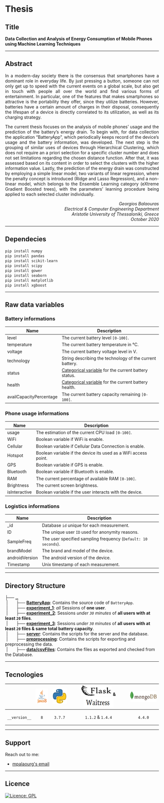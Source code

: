 # Thesis

## Title
<b>Data Collection and Analysis of Energy Consumption of Mobile Phones using Machine Learning Techniques</b>

---

## Abstract
<p align=justify>
In a modern-day society there is the consensus that smartphones have a dominant role in everyday life. By just pressing a button, someone can not only get up to speed with the current events on a global scale, but also get in touch with people all over the world and find various forms of entertainment. In particular, one of the features that makes smartphones so attractive is the portability they offer, since they utilize batteries. However, batteries have a certain amount of charges in their disposal, consequently the lifespan of a device is directly correlated to its utilization, as well as its charging strategy. <br>
</p>
<p align=justify>
The current thesis focuses on the analysis of mobile phones’ usage and the prediction of the battery’s energy drain. To begin with, for data collection the application “BatteryApp”, which periodically keeps record of the device’s usage and the battery information, was developed. The next step is the grouping of similar uses of devices through Hierarchical Clustering, which does not require an a priori selection for a specific cluster number and does not set limitations regarding the chosen distance function. After that, it was assessed based on its content in order to select the clusters with the higher information value. Lastly, the prediction of the energy drain was constructed by employing a simple linear model, two variants of linear regression, where the penalty concept is introduced (Ridge and Lasso Regression), and a non-linear model, which belongs to the Ensemble Learning category (eXtreme Gradient Boosted trees), with the parameters’ learning procedure being applied to each selected cluster individually.
</p>
<p align=right>
<i>Georgios Balaouras <br>
Electrical & Computer Engineering Department <br>
Aristotle University of Thessaloniki, Greece <br>
October 2020 </i> <br>
</p>

---

## Dependecies 
```
pip install numpy
pip install pandas
pip install scikit-learn
pip install scipy
pip install gower
pip install seaborn
pip install matplotlib
pip install xgboost
```
---

## Raw data variables 
### Battery informations
| Name | Description |
|------|-------------|
| level | The current battery level `[0-100]`.|
| temperature | The current battery temperature in °C.|
| voltage | The current battery voltage level in V.|
| technology | String describing the technology of the current battery.|
| status | [Categorical variable](https://developer.android.com/reference/android/os/BatteryManager#EXTRA_STATUS) for the current battery status.|
| health | [Categorical variable](https://developer.android.com/reference/android/os/BatteryManager#EXTRA_HEALTH) for the current battery health.|
| availCapacityPercentage | The current battery capacity remaining `[0-100]`.|

### Phone usage informations 
| Name | Description |
|------|-------------|
| usage | The estimation of the current CPU load `[0-100]`.|
| WiFi | Boolean variable if WiFi is enable.|
| Cellular | Boolean variable if Cellular Data Connection is enable.|
| Hotspot | Boolean variable if the device its used as a WiFi access point.|
| GPS | Boolean variable if GPS is enable.|
| Bluetooth | Boolean variable if Bluetooth is enable.|
| RAM | The current percentage of available RAM `[0-100]`.|
| Brightness | The current screen brightness.|
| isInteractive | Boolean variable if the user interacts with the device.|

### Logistics informations
| Name | Description |
|------|-------------|
| _id | Database `id` unique for each measurement.|
| ID | The unique user `ID` used for anonymity reasons.|
| SampleFreq | The user specified sampling frequency (`Default: 10 seconds`).|
| brandModel | The brand and model of the device.|
| androidVersion | The android version of the device.|
| Timestamp | Unix timestamp of each measurement.|

---

## Directory Structure <br>
├── <b><ins>..</ins></b> <br>
&nbsp;|&nbsp;&nbsp;&nbsp;&nbsp;&nbsp;&nbsp;&nbsp;├── <b><ins>BatteryApp</ins></b>: Contains the source code of `BatteryApp`. <br>
&nbsp;|&nbsp;&nbsp;&nbsp;&nbsp;&nbsp;&nbsp;&nbsp;├── <b><ins>experiment_1</ins></b>: <i>all</i> Sessions of <b>one user</b>. <br>
&nbsp;|&nbsp;&nbsp;&nbsp;&nbsp;&nbsp;&nbsp;&nbsp;├── <b><ins>experiment_2</ins></b>: Sessions <i>under `30` minutes</i> of <b> all users with at least `20` files</b>. <br>
&nbsp;|&nbsp;&nbsp;&nbsp;&nbsp;&nbsp;&nbsp;&nbsp;├── <b><ins>experiment_3</ins></b>: Sessions <i>under `30` minutes</i> of <b> all users with at least `20` files & same total battery capacity</b>. <br>
&nbsp;|&nbsp;&nbsp;&nbsp;&nbsp;&nbsp;&nbsp;&nbsp;├── <b><ins>server</ins></b>: Contains the scripts for the server and the database. <br>
&nbsp;|&nbsp;&nbsp;&nbsp;&nbsp;&nbsp;&nbsp;&nbsp;├── <b><ins>preprocessing</ins></b>: Contains the scripts for exporting and preprocessing the data.<br>
&nbsp;|&nbsp;&nbsp;&nbsp;&nbsp;&nbsp;&nbsp;&nbsp;├── <b><ins>data/csvFiles</ins></b>: Contains the files as exported and checked from the Database.<br>

---

## Tecnologies 

| |<img src="https://github.com/mpalaourg/Thesis/blob/master/data/images/java8%20icon.png" alt="Java" width="50" height="50"> | <img src="https://github.com/mpalaourg/Thesis/blob/master/data/images/python.png" alt="Python" width="50" height="50"> | <img src="https://github.com/mpalaourg/Thesis/blob/master/data/images/flask.png" alt="Flask" width="100" height="35"> & <img src="https://github.com/mpalaourg/Thesis/blob/master/data/images/waitress.png" alt="Waitress" width="100" height="35"> | <img src="https://github.com/mpalaourg/Thesis/blob/master/data/images/mongodb.jpg" alt="MongoDB" width="100" height="35">|
|-|-------------------------------------------------------------------------------------------------------------------------- |------------------------------------------------------------------------------------------------------------------------|---------------------------------------------------------------------------------------------------------------------------------------------------------------------------------------------------------------------------------------------------|--------------------------------------------------------------------------------------------------------------------------|
|<p align=center> `__version__` </p>|<p align=center> `8` </p>|<p align=center> `3.7.7` </p>|<p align=center> `1.1.2` & `1.4.4` </p>|<p align=center> `4.4.0` </p>|

---

## Support 

Reach out to me:

- [mpalaourg's email](mailto:gbalaouras@gmail.com "gbalaouras@gmail.com")

---

## Licence 
[![Licence: GPL](https://img.shields.io/github/license/mpalaourg/Thesis?style=flat-square)](https://github.com/mpalaourg/Thesis/blob/master/LICENSE)
